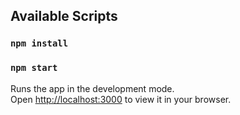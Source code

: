 
## Available Scripts
 
 ### `npm install`

 ### `npm start`

Runs the app in the development mode.\
Open [http://localhost:3000](http://localhost:3000) to view it in your browser.

